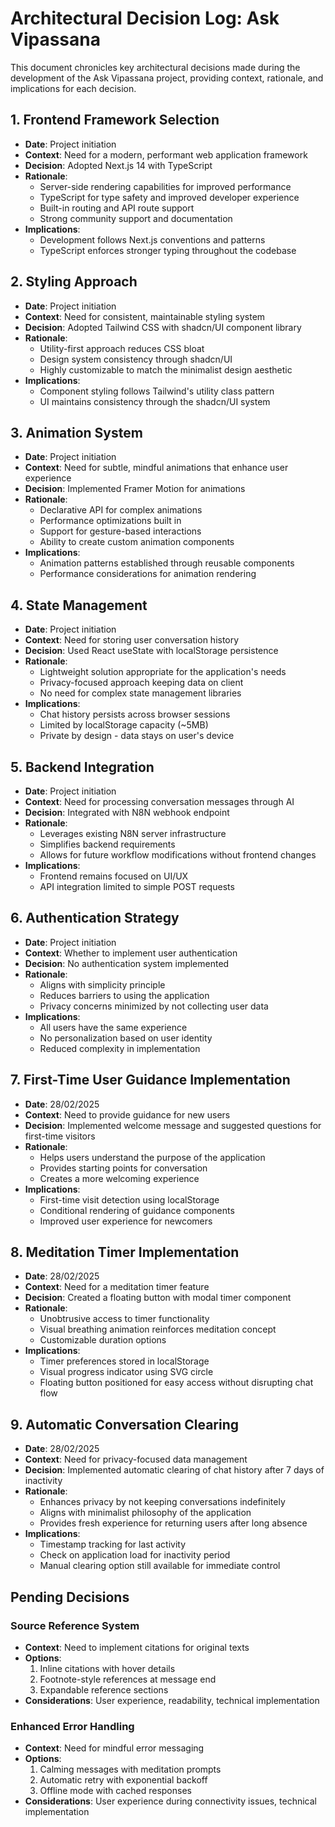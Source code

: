 # Architectural Decision Log: Ask Vipassana

This document chronicles key architectural decisions made during the development of the Ask Vipassana project, providing context, rationale, and implications for each decision.

## 1. Frontend Framework Selection
- **Date**: Project initiation
- **Context**: Need for a modern, performant web application framework
- **Decision**: Adopted Next.js 14 with TypeScript
- **Rationale**:
  - Server-side rendering capabilities for improved performance
  - TypeScript for type safety and improved developer experience
  - Built-in routing and API route support
  - Strong community support and documentation
- **Implications**:
  - Development follows Next.js conventions and patterns
  - TypeScript enforces stronger typing throughout the codebase

## 2. Styling Approach
- **Date**: Project initiation
- **Context**: Need for consistent, maintainable styling system
- **Decision**: Adopted Tailwind CSS with shadcn/UI component library
- **Rationale**:
  - Utility-first approach reduces CSS bloat
  - Design system consistency through shadcn/UI
  - Highly customizable to match the minimalist design aesthetic
- **Implications**:
  - Component styling follows Tailwind's utility class pattern
  - UI maintains consistency through the shadcn/UI system

## 3. Animation System
- **Date**: Project initiation
- **Context**: Need for subtle, mindful animations that enhance user experience
- **Decision**: Implemented Framer Motion for animations
- **Rationale**:
  - Declarative API for complex animations
  - Performance optimizations built in
  - Support for gesture-based interactions
  - Ability to create custom animation components
- **Implications**:
  - Animation patterns established through reusable components
  - Performance considerations for animation rendering

## 4. State Management
- **Date**: Project initiation
- **Context**: Need for storing user conversation history
- **Decision**: Used React useState with localStorage persistence
- **Rationale**:
  - Lightweight solution appropriate for the application's needs
  - Privacy-focused approach keeping data on client
  - No need for complex state management libraries
- **Implications**:
  - Chat history persists across browser sessions
  - Limited by localStorage capacity (~5MB)
  - Private by design - data stays on user's device

## 5. Backend Integration
- **Date**: Project initiation
- **Context**: Need for processing conversation messages through AI
- **Decision**: Integrated with N8N webhook endpoint
- **Rationale**:
  - Leverages existing N8N server infrastructure
  - Simplifies backend requirements
  - Allows for future workflow modifications without frontend changes
- **Implications**:
  - Frontend remains focused on UI/UX
  - API integration limited to simple POST requests

## 6. Authentication Strategy
- **Date**: Project initiation
- **Context**: Whether to implement user authentication
- **Decision**: No authentication system implemented
- **Rationale**:
  - Aligns with simplicity principle
  - Reduces barriers to using the application
  - Privacy concerns minimized by not collecting user data
- **Implications**:
  - All users have the same experience
  - No personalization based on user identity
  - Reduced complexity in implementation

## 7. First-Time User Guidance Implementation
- **Date**: 28/02/2025
- **Context**: Need to provide guidance for new users
- **Decision**: Implemented welcome message and suggested questions for first-time visitors
- **Rationale**:
  - Helps users understand the purpose of the application
  - Provides starting points for conversation
  - Creates a more welcoming experience
- **Implications**:
  - First-time visit detection using localStorage
  - Conditional rendering of guidance components
  - Improved user experience for newcomers

## 8. Meditation Timer Implementation
- **Date**: 28/02/2025
- **Context**: Need for a meditation timer feature
- **Decision**: Created a floating button with modal timer component
- **Rationale**:
  - Unobtrusive access to timer functionality
  - Visual breathing animation reinforces meditation concept
  - Customizable duration options
- **Implications**:
  - Timer preferences stored in localStorage
  - Visual progress indicator using SVG circle
  - Floating button positioned for easy access without disrupting chat flow

## 9. Automatic Conversation Clearing
- **Date**: 28/02/2025
- **Context**: Need for privacy-focused data management
- **Decision**: Implemented automatic clearing of chat history after 7 days of inactivity
- **Rationale**:
  - Enhances privacy by not keeping conversations indefinitely
  - Aligns with minimalist philosophy of the application
  - Provides fresh experience for returning users after long absence
- **Implications**:
  - Timestamp tracking for last activity
  - Check on application load for inactivity period
  - Manual clearing option still available for immediate control

## Pending Decisions

### Source Reference System
- **Context**: Need to implement citations for original texts
- **Options**:
  1. Inline citations with hover details
  2. Footnote-style references at message end
  3. Expandable reference sections
- **Considerations**: User experience, readability, technical implementation

### Enhanced Error Handling
- **Context**: Need for mindful error messaging
- **Options**:
  1. Calming messages with meditation prompts
  2. Automatic retry with exponential backoff
  3. Offline mode with cached responses
- **Considerations**: User experience during connectivity issues, technical implementation
